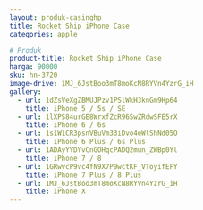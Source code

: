 ```yaml
---
layout: produk-casinghp
title: Rocket Ship iPhone Case
categories: apple

# Produk
product-title: Rocket Ship iPhone Case
harga: 90000
sku: hn-3720
image-drive: 1MJ_6JstBoo3mT8moKcN8RYVn4YzrG_iH
gallery:
  - url: 1dZsVeXgZBMUJPzv1PSlWkH3knGm9Hp64
    title: iPhone 5 / 5s / SE
  - url: 1lXPS84urGE8WrxfZcR96SwZRdwSFE5rX
    title: iPhone 6 / 6s
  - url: 1s1W1CR3psnVBuVm33iDvo4eWlShNd05O
    title: iPhone 6 Plus / 6s Plus
  - url: 1ADAyYYDYvCnGOHqcPADQ2mun_ZWBp0Yl
    title: iPhone 7 / 8
  - url: 1GRwvcP9vc4fN9X7P9wctKF_VToyifEFY
    title: iPhone 7 Plus / 8 Plus
  - url: 1MJ_6JstBoo3mT8moKcN8RYVn4YzrG_iH
    title: iPhone X
---
```

